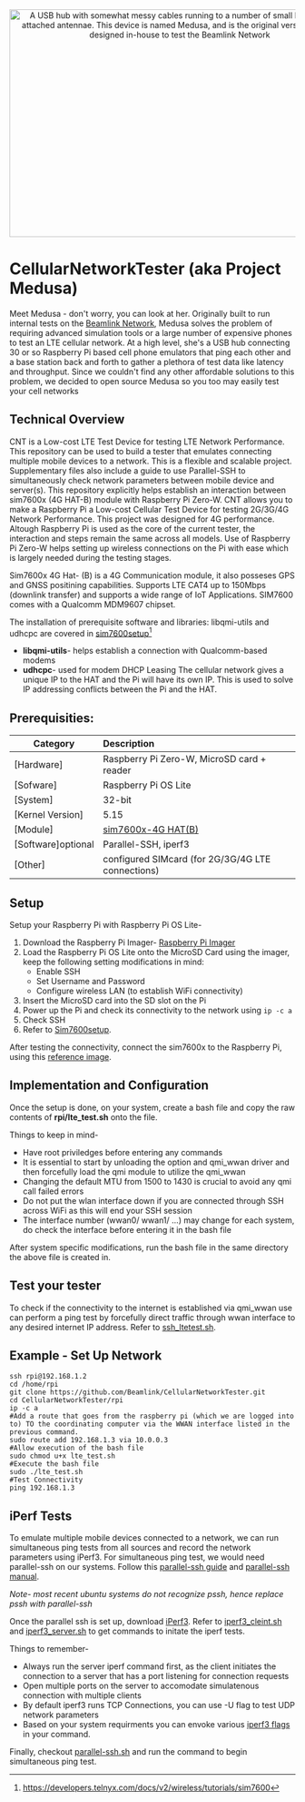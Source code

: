 <div align="center">
   <img width="600" height="400" src="https://github.com/Beamlink/CellularNetworkTester/blob/main/medusa.jpg" alt="A USB hub with somewhat messy cables running to a number of small boards with attached antennae.  This device is named Medusa, and is the original version of CNT designed in-house to test the Beamlink Network">
</div>

# CellularNetworkTester (aka Project Medusa)

Meet Medusa - don't worry, you can look at her.  Originally built to run internal tests on the [Beamlink Network](https://beamlink.io), Medusa solves the problem of requiring advanced simulation tools or a large number of expensive phones to test an LTE cellular network.  At a high level, she's a USB hub connecting 30 or so Raspberry Pi based cell phone emulators that ping each other and a base station back and forth to gather a plethora of test data like latency and throughput.  Since we couldn't find any other affordable solutions to this problem, we decided to open source Medusa so you too may easily test your cell networks

## Technical Overview

CNT is a Low-cost LTE Test Device for testing LTE Network Performance. This repository can be used to build a tester that emulates connecting multiple mobile devices to a network. This is a flexible and scalable project. Supplementary files also include a guide to use Parallel-SSH to simultaneously check network parameters between mobile device and server(s). This repository explicitly helps establish an interaction between sim7600x (4G HAT-B) module with Raspberry Pi Zero-W. CNT allows you to make a Raspberry Pi a Low-cost Cellular Test Device for testing 2G/3G/4G Network Performance. This project was designed for 4G performance. Altough Raspberry Pi is used as the core of the current tester, the interaction and steps remain the same across all models. Use of Raspberry Pi Zero-W helps setting up wireless connections on the Pi with ease which is largely needed during the testing stages.  

Sim7600x 4G Hat- (B) is a 4G Communication module, it also posseses GPS and GNSS positining capabilities. Supports LTE CAT4 up to 150Mbps (downlink transfer) and supports a wide range of IoT Applications. SIM7600 comes with a Qualcomm MDM9607 chipset.

The installation of prerequisite software and libraries: libqmi-utils and udhcpc are covered in [sim7600setup](https://github.com/Beamlink/CellularNetworkTester/blob/main/sim7600setup)[^1]
- **libqmi-utils**- helps establish a connection with Qualcomm-based modems
- **udhcpc**- used for modem DHCP Leasing 
The cellular network gives a unique IP to the HAT and the Pi will have its own IP. This is used to solve IP addressing conflicts between the Pi and the HAT.


## Prerequisities: 
| Category          | Description                                                                                       |
| ----------------- |:--------------------------------------------------------------------------------------------------|
| [Hardware]        | Raspberry Pi Zero-W, MicroSD card + reader                                                        |
| [Sofware]         | Raspberry Pi OS Lite                                                                              |
| [System]          | 32-bit                                                                                            |
| [Kernel Version]  | 5.15                                                                                              |
| [Module]          | [sim7600x-4G HAT(B)](https://www.waveshare.com/product/sim7600g-h-4g-hat-b.htm)                   |
| [Software]optional| Parallel-SSH, iperf3                                                                              |
| [Other]           | configured SIMcard (for 2G/3G/4G LTE connections)                                                 |

## Setup 

Setup your Raspberry Pi with Raspberry Pi OS Lite- 
1. Download the Raspberry Pi Imager- [Raspberry Pi Imager](https://www.raspberrypi.com/software/) 
2. Load the Raspberry Pi OS Lite onto the MicroSD Card using the imager, keep the following setting modifications in mind:
   - Enable SSH 
   - Set Username and Password 
   - Configure wireless LAN (to establish WiFi connectivity)
3. Insert the MicroSD card into the SD slot on the Pi
4. Power up the Pi and check its connectivity to the network using ``` ip -c a ```
5. Check SSH 
6. Refer to [Sim7600setup](https://github.com/Beamlink/CellularNetworkTester/blob/main/sim7600setup). 

After testing the connectivity, connect the sim7600x to the Raspberry Pi, using this [reference image](https://forums.raspberrypi.com/viewtopic.php?t=323177). 

## Implementation and Configuration

Once the setup is done, on your system, create a bash file and copy the raw contents of **rpi/lte_test.sh** onto the file. 

Things to keep in mind- 
- Have root priviledges before entering any commands
- It is essential to start by unloading the option and qmi_wwan driver and then forcefully load the qmi module to utilize the qmi_wwan 
- Changing the default MTU from 1500 to 1430 is crucial to avoid any qmi call failed errors
- Do not put the wlan interface down if you are connected through SSH across WiFi as this will end your SSH session
- The interface number (wwan0/ wwan1/ ...) may change for each system, do check the interface before entering it in the bash file 

After system specific modifications, run the bash file in the same directory the above file is created in. 

## Test your tester 

To check if the connectivity to the internet is established via qmi_wwan use can perform a ping test by forcefully direct traffic through wwan interface to any desired internet IP address. Refer to [ssh_ltetest.sh](ssh_ltetest.sh). 

## Example - Set Up Network

```
ssh rpi@192.168.1.2
cd /home/rpi
git clone https://github.com/Beamlink/CellularNetworkTester.git
cd CellularNetworkTester/rpi
ip -c a
#Add a route that goes from the raspberry pi (which we are logged into to) TO the coordinating computer via the WWAN interface listed in the previous command.
sudo route add 192.168.1.3 via 10.0.0.3
#Allow execution of the bash file
sudo chmod u+x lte_test.sh
#Execute the bash file
sudo ./lte_test.sh
#Test Connectivity
ping 192.168.1.3
```
## iPerf Tests

To emulate multiple mobile devices connected to a network, we can run simultaneous ping tests from all sources and record the network parameters using iPerf3. 
For simultaneous ping test, we would need parallel-ssh on our systems. Follow this [parallel-ssh guide](https://www.cyberciti.biz/cloud-computing/how-to-use-pssh-parallel-ssh-program-on-linux-unix/) and [parallel-ssh manual](https://manpages.ubuntu.com/manpages/focal/man1/parallel-ssh.1.html).

*Note- most recent ubuntu systems do not recognize pssh, hence replace pssh with parallel-ssh* 

Once the parallel ssh is set up, download [iPerf3](https://linuxhint.com/install-iperf3-ubuntu/). Refer to [iperf3_cleint.sh](https://github.com/Beamlink/CellularNetworkTester/blob/main/iperf3_client.sh) and [iperf3_server.sh](https://github.com/Beamlink/CellularNetworkTester/blob/main/iperf3_server.sh) to get commands to initate the iperf tests. 

Things to remember- 
- Always run the server iperf command first, as the client initiates the connection to a server that has a port listening for connection requests
- Open multiple ports on the server to accomodate simulatenous connection with multiple clients 
- By default iperf3 runs TCP Connections, you can use -U flag to test UDP network parameters 
- Based on your system requirments you can envoke various [iperf3 flags](https://iperf.fr/iperf-doc.php) in your command. 

Finally, checkout [parallel-ssh.sh](https://github.com/Beamlink/CellularNetworkTester/blob/main/parallel-ssh.sh) and run the command to begin simultaneous ping test. 

[^1]: https://developers.telnyx.com/docs/v2/wireless/tutorials/sim7600

